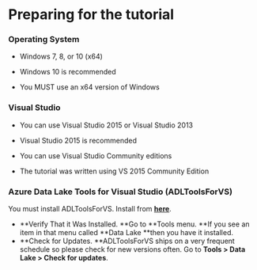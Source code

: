 # Preparing for the tutorial

### Operating System

* Windows 7, 8, or 10 \(x64\)

* Windows 10 is recommended

* You MUST use an x64 version of Windows

### Visual Studio

* You can use Visual Studio 2015 or Visual Studio 2013

* Visual Studio 2015 is recommended

* You can use Visual Studio Community editions

* The tutorial was written using VS 2015 Community Edition

### Azure Data Lake Tools for Visual Studio \(ADLToolsForVS\)

You must install ADLToolsForVS. Install from [**here**](http://aka.ms/ADLToolsVS).

* **Verify That it Was Installed. **Go to **Tools menu. **If you see an item in that menu called **Data Lake **then you have it installed.
* **Check for Updates. **ADLToolsForVS ships on a very frequent schedule so please check for new versions often. Go to **Tools &gt; Data Lake &gt; Check for updates**.



